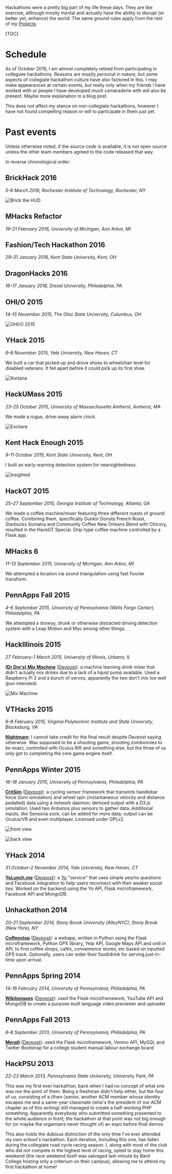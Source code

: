 Hackathons were a pretty big part of my life these days. They are like exercise, although mostly mental and actually have the ability to disrupt (or better yet, enhance) the world. The same ground rules apply from the rest of my [Projects](/Projects).

[TOC]

# Schedule

As of October&nbsp;2016, I am almost completely retired from participating in collegiate hackathons. Reasons are mostly personal in nature, but some aspects of collegiate hackathon culture have also factored in this. I may make appearances at certain events, but really only when my friends I have worked with or people I have developed much camaraderie with will also be present. Maybe more explanation in a blog post.

This does not affect my stance on non-collegiate hackathons, however I have not found compelling reason or will to participate in them just yet.

# Past events

Unless otherwise noted, if the source code is available, it is not open source unless the other team members agreed to the code released that way.

In reverse chronological order:

## BrickHack&nbsp;2016
_5&ndash;6&nbsp;March 2016, Rochester Institute of Technology, Rochester, NY_

![Brick the HUD](/static/img/640px-BrickHack_2016.jpg)

## MHacks&nbsp;Refactor
_19&ndash;21&nbsp;February 2016, University of Michigan, Ann Arbor, MI_

## Fashion/Tech Hackathon&nbsp;2016
_29&ndash;31&nbsp;January 2016, Kent State University, Kent, OH_

## DragonHacks&nbsp;2016
_16&ndash;17&nbsp;January 2016, Drexel University, Philadelphia, PA_

## OHI/O&nbsp;2015
_14&ndash;15&nbsp;November 2015, The Ohio State University, Columbus, OH_

![OHI/O 2015](/static/img/640px-OHIO_2015.jpg)

## YHack&nbsp;2015
_6&ndash;8&nbsp;November 2015, Yale University, New Haven, CT_

We built a car that picked up and drove shoes to wheelchair level for disabled veterans. It fell apart before it could pick up its first shoe.

![Kortana](/static/img/640px-YHack_2015.jpg)

## HackUMass&nbsp;2015
_23&ndash;25&nbsp;October 2015, University of Massachusetts Amherst, Amherst, MA_

We made a rogue, drive-away alarm clock.

![Excitare](/static/img/640px-HackUMass_2015.jpg)

## Kent Hack Enough&nbsp;2015
_9&ndash;11&nbsp;October 2015, Kent State University, Kent, OH_

I built an early-warning detection system for nearsightedness.

![Insighted](/static/img/640px-KHE_2015.jpg)

## HackGT&nbsp;2015
_25&ndash;27&nbsp;September 2015, Georgia Institute of Technology, Atlanta, GA_

We made a coffee machine/mixer featuring three different roasts of ground coffee. Combining them, specifically Dunkin Donuts French Roast, Starbucks Sumatra and Community Coffee New Orleans Blend with Chicory, resulted in the HackGT Special. Drip-type coffee machine controlled by a Flask app.

## MHacks 6
_11&ndash;13&nbsp;September 2015, University of Michigan, Ann Arbor, MI_

We attempted a location via sound triangulation using fast Fourier transform.

## PennApps Fall&nbsp;2015
_4&ndash;6&nbsp;September 2015, University of Pennsylvania (Wells Fargo Center), Philadelphia, PA_

We attempted a drowsy, drunk or otherwise distracted driving detection system with a Leap Motion and Myo among other things.

## HackIllinois&nbsp;2015
_27&nbsp;February&ndash;1&nbsp;March 2015, University of Illinois, Urbana, IL_

**[(Dr Dre's) Mix Machine](https://git.vishwin.info/mixmachinebydre.git/)** ([Devpost](http://devpost.com/software/mix-machine)): a machine learning drink mixer that didn't actually mix drinks due to a lack of a liquid pump available. Used a Raspberry Pi&nbsp;2 and a bunch of servos; apparently the two don't mix too well (pun intended).

![Mix Machine](/static/img/640px-HackIllinois_2015.jpg)

## VTHacks&nbsp;2015
_6&ndash;8&nbsp;February 2015, Virginia Polytechnic Institute and State University, Blacksburg, VA_

**[Nightmare](http://devpost.com/software/nightmare-wu3ob)**: I cannot take credit for the final result despite Devpost saying otherwise. Was supposed to be a shooting game, shooting zombunnies to be exact, controlled with Oculus Rift and something else, but the three of us only got to completing the core game engine itself.

## PennApps Winter&nbsp;2015
_16&ndash;18&nbsp;January 2015, University of Pennsylvania, Philadelphia, PA_

**[CritSim](https://github.com/Knyte/CritSim)** ([Devpost](http://devpost.com/software/critsim)): a cycling sensor framework that transmits handlebar force (turn simulation) and wheel spin (instantaneous velocity and distance pedalled) data using a network daemon; demoed output with a D3.js simulation. Used two Arduinos plus sensors to gather data. Additional inputs, like Sensoria sock, can be added for more data; output can be Oculus/VR and even multiplayer. Licensed under GPLv2.

![front view](/static/img/640px-PennApps_s2015.jpg)

![back view](/static/img/640px-PennApps_s2015a.jpg)

## YHack&nbsp;2014
_31&nbsp;October&ndash;2&nbsp;November 2014, Yale University, New Haven, CT_

**[YoLunch.me](https://git.vishwin.info/YoLunch.git/)** ([Devpost](http://devpost.com/software/yolunch-me)): a [Yo](http://justyo.co) "service" that uses simple yes/no questions and Facebook integration to help users reconnect with their weaker social ties. Worked on the backend using the Yo API, Flask microframework, Facebook API and MongoDB.

## Unhackathon&nbsp;2014
_20&ndash;21&nbsp;September 2014, Stony Brook University (AlleyNYC), Stony Brook (New York), NY_

**[Coffeestop](https://git.vishwin.info/coffeestop.git/)** ([Devpost](http://devpost.com/software/coffeestop)): a webapp, written in Python using the Flask microframework, Python GPX library, Yelp API, Google Maps API and ordr.in API, to find coffee shops, cafés, convenience stores, etc based on inputted GPS track. Optionally, users can order their food/drink for serving just-in-time upon arrival.

## PennApps Spring&nbsp;2014
_14&ndash;16&nbsp;February 2014, University of Pennsylvania, Philadelphia, PA_

**[Wikitongues](https://git.vishwin.info/flask-wikitongues.git/)** ([Devpost](http://devpost.com/software/wikitongues)): used the Flask microframework, YouTube API and MongoDB to create a purpose-built language video previewer and uploader

## PennApps Fall&nbsp;2013
_6&ndash;8&nbsp;September 2013, University of Pennsylvania, Philadelphia, PA_

**[MerpIt](https://git.vishwin.info/merpIt.git/)** ([Devpost](http://devpost.com/software/merpit)): used the Flask microframework, Venmo API, MySQL and Twitter Bootstrap for a college student manual labour exchange board

## HackPSU&nbsp;2013
_22&ndash;23&nbsp;March 2013, Pennsylvania State University, University Park, PA_

This was my first ever hackathon, back when I had no concept of what one was nor the point of them. Being a freshman didn't help either, but the four of us, consisting of a (then-)senior, another ACM member whose identity escapes me and a same-year classmate (who's the president of our ACM chapter as of this writing) still managed to create a half-working PHP something. Apparently everybody who submitted something presented to the whole audience in front; the hackathon at that point was not big enough for (or maybe the organisers never thought of) an expo before final demos.

This also holds the dubious distinction of the only time I've ever attended my own school's hackathon. Each iteration, including this one, has fallen during the collegiate road cycle racing season. I, along with most of the club who did not compete in the highest level of racing, opted to stay home this weekend (the race weekend itself was salvaged last-minute by Bard College hosting only a criterium on their campus), allowing me to attend my first hackathon at home!
